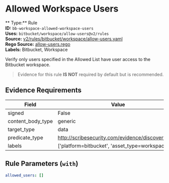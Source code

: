 # Allowed Workspace Users  
** Type:** Rule  
**ID:** `bb-workspace-allowed-workspace-users`  
**Uses:** `bitbucket/workspace/allow-users@v2/rules`  
**Source:** [v2/rules/bitbucket/workspace/allow-users.yaml](https://github.com/scribe-public/sample-policies/v2/rules/bitbucket/workspace/allow-users.yaml)  
**Rego Source:** [allow-users.rego](https://github.com/scribe-public/sample-policies/v2/rules/bitbucket/workspace/allow-users.rego)  
**Labels:** Bitbucket, Workspace  

Verify only users specified in the Allowed List have user access to the Bitbucket workspace.

> Evidence for this rule **IS NOT** required by default but is recommended.


## Evidence Requirements  
| Field | Value |
|-------|-------|
| signed | False |
| content_body_type | generic |
| target_type | data |
| predicate_type | http://scribesecurity.com/evidence/discovery/v0.1 |
| labels | ['platform=bitbucket', 'asset_type=workspace'] |

## Rule Parameters (`with`)  
```yaml
allowed_users: []
```

